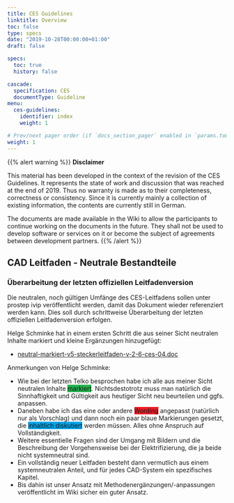 ```yaml
---
title: CES Guidelines
linktitle: Overview
toc: false
type: specs
date: "2019-10-28T00:00:00+01:00"
draft: false

specs:
  toc: true
  history: false

cascade: 
  specification: CES 
  documentType: Guideline
menu:
  ces-guidelines:
    identifier: index    
    weight: 1 

# Prev/next pager order (if `docs_section_pager` enabled in `params.toml`)
weight: 1
---
```

{{% alert warning %}}
**Disclaimer**

This material has been developed in the context of the revision of the CES Guidelines. It represents the 
state of work and discussion that was reached at the end of 2019. Thus no warranty is made as to their 
completeness, correctness or consistency. Since it is currently mainly a collection of existing information, 
the contents are currently still in German.

The documents are made available in the Wiki to allow the participants to continue working on
the documents in the future. They shall not be used to develop software or services on it or become the 
subject of agreements between development partners.
{{% /alert %}}

## CAD Leitfaden - Neutrale Bestandteile 

### Überarbeitung der letzten offiziellen Leitfadenversion

Die neutralen, noch gültigen Umfänge des CES-Leitfadens sollen unter prostep ivip veröffentlicht werden, damit das Dokument wieder referenziert werden kann. Dies soll durch schrittweise Überarbeitung der letzten offiziellen Leitfadenversion erfolgen. 

Helge Schminke hat in einem ersten Schritt die aus seiner Sicht neutralen Inhalte markiert und kleine Ergänzungen hinzugefügt:

  * [neutral-markiert-v5-steckerleitfaden-v-2-6-ces-04.doc](neutral-markiert-v5-steckerleitfaden-v-2-6-ces-04.doc)

Anmerkungen von Helge Schminke:
  * Wie bei der letzten Telko besprochen habe ich alle aus meiner Sicht neutralen Inhalte <span style="background-color: #22b14c">markiert</span>. Nichtsdestotrotz muss man natürlich die Sinnhaftigkeit und Gültigkeit aus heutiger Sicht neu beurteilen und ggfs. anpassen.
  * Daneben habe ich das eine oder andere <span style="background-color: #ed1c24">Wording</span> angepasst (natürlich nur als Vorschlag) und dann noch ein paar blaue Markierungen gesetzt, die  <span style="background-color: #00a2e8">inhaltlich diskutiert</span> werden müssen. Alles ohne Anspruch auf Vollständigkeit.
   * Weitere essentielle Fragen sind der Umgang mit Bildern und die Beschreibung der Vorgehensweise bei der Elektrifizierung, die ja beide nicht systemneutral sind.
  * Ein vollständig neuer Leitfaden besteht dann vermutlich aus einem systemneutralen Anteil, und für jedes CAD-System ein spezifisches Kapitel.
   * Bis dahin ist unser Ansatz mit Methodenergänzungen/-anpassungen veröffentlicht im Wiki sicher ein guter Ansatz.



